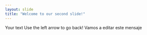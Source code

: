 ```yaml
---
layout: slide
title: "Welcome to our second slide!"
---
```

Your text
Use the left arrow to go back!
Vamos a editar este mensaje
